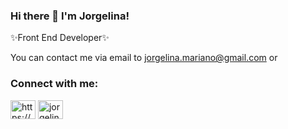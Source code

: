 ### Hi there 👋 I'm Jorgelina!

<p>✨Front End Developer✨</p>

You can contact me via email to jorgelina.mariano@gmail.com or

<h3 align="left">Connect with me:</h3>
<p align="left">
<a href="https://linkedin.com/in/jorgelina-mariano/" target="_blank"><img align="center" src="https://raw.githubusercontent.com/rahuldkjain/github-profile-readme-generator/master/src/images/icons/Social/linked-in-alt.svg" alt="https://www.linkedin.com/in/jorgelina-mariano/" height="30" width="40" /></a>
<a href="mailto:jorgelina.mariano@gmail.com" target="_blank"><img align="center" src="https://upload.wikimedia.org/wikipedia/commons/thumb/7/7e/Gmail_icon_%282020%29.svg/2560px-Gmail_icon_%282020%29.svg.png" alt="jorgelina.mariano@gmail.com" height="30" width="40" /></a>
</p>